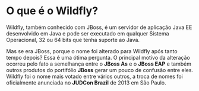 # O que é o Wildfly?

  Wildfly, também conhecido com JBoss, é um servidor de aplicação Java EE desenvolvido em Java e pode ser executado em qualquer Sistema Operacional, 32 ou 64 bits que tenha suporte ao Java. 
  
 Mas se era JBoss, porque o nome foi alterado para Wildfly após tanto tempo depois? 
Essa é uma ótima pergunta. O principal motivo da alteração ocorreu pelo fato a semelhança entre o **JBoss As** e o **JBoss EAP** e também outros produtos do portifólio **JBoss** gerar um pouco de confusão entre eles.
Wildfly foi o nome mais votado entre vários outros, a troca de nomes foi oficialmente anunciada no **JUDCon Brazil** de 2013 em São Paulo.
